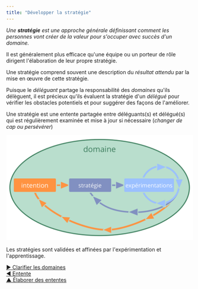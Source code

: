 ```yaml
---
title: "Développer la stratégie"
---
```



_Une **stratégie** est une approche générale définissant comment les personnes vont créer de la valeur pour s'occuper avec succès d'un domaine._

Il est généralement plus efficace qu'une équipe ou un porteur de rôle dirigent l'élaboration de leur propre stratégie.

Une stratégie comprend souvent une description du <dfn data-info="Résultat attendu: Le résultat escompté d&apos;une entente, d&apos;une action, d&apos;un projet ou d&apos;une stratégie.">résultat attendu</dfn> par la mise en œuvre de cette stratégie.

Puisque le <dfn data-info="Déléguant: Un individu ou groupe déléguant un domaine à d&apos;autres groupes ou individus.">déléguant</dfn> partage la responsabilité des <dfn data-info="Domaine: Une zone d&apos;influence, activité et prise de décisions distincte au sein d&apos;une organisation.">domaines</dfn> qu'ils délèguent, il est précieux qu'ils évaluent la stratégie d'un <dfn data-info="Délégué: Un individu ou groupe acceptant la responsabilité pour un domaine leur étant délégué.">délégué</dfn> pour vérifier les obstacles potentiels et pour suggérer des façons de l'améliorer.

Une stratégie est une entente partagée entre déléguants(s) et délégué(s) qui est régulièrement examinée et mise à jour si nécessaire (*changer de cap ou persévérer*)

![Les stratégies sont validées et affinées par l'expérimentation et l'apprentissage.](img/evolution/domain-driver-strategy-exeriments.png)

Les stratégies sont validées et affinées par l'expérimentation et l'apprentissage.

[&#9654; Clarifier les domaines](clarify-domains.html)<br/>[&#9664; Entente](agreement.html)<br/>[&#9650; Élaborer des ententes](defining-agreements.html)

